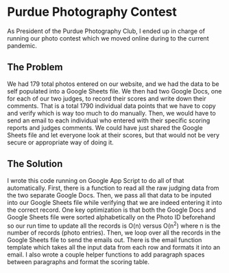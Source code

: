 # Purdue Photography Contest
As President of the Purdue Photography Club, I ended up in charge of running our photo contest which we moved online during to the current pandemic. 

## The Problem
We had 179 total photos entered on our website, and we had the data to be self populated into a Google Sheets file. We then had two Google Docs, one for each of our two judges, to record their scores and write down their comments. That is a total 1790 individual data points that we have to copy and verify which is way too much to do manually. Then, we would have to send an email to each individual who entered with their specific  scoring reports and judges comments. We could have just shared the Google Sheets file and let everyone look at their scores, but that would not be very secure or appropriate way of doing it.

## The Solution
I wrote this code running on Google App Script to do all of that automatically. First, there is a function to read all the raw judging data from the two separate Google Docs. Then, we pass all that data to be inputed into our Google Sheets file while verifying that we are indeed entering it into the correct record. One key optimization is that both the Google Docs and Google Sheets file were sorted alphabetically on the Photo ID beforehand so our run time to update all the records is O(n) versus O(n<sup>2</sup>) where n is the number of records (photo entries). Then, we loop over all the records in the Google Sheets file to send the emails out. There is the email function template which takes all the input data from each row and formats it into an email. I also wrote a couple helper functions to add paragraph spaces between paragraphs and format the scoring table.

